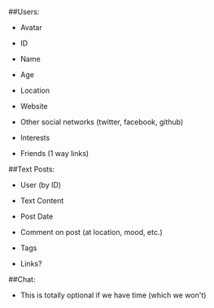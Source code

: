 ##Users:
 - Avatar 
 - ID
 - Name

 - Age
 - Location
 - Website
 - Other social networks (twitter, facebook, github)

 - Interests
 - Friends (1 way links)

##Text Posts:
 - User (by ID)
 - Text Content
 - Post Date
 - Comment on post (at location, mood, etc.)
 - Tags

 - Links?

##Chat:
 - This is totally optional if we have time (which we won't)